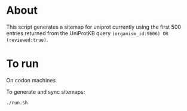 # About

This script generates a sitemap for uniprot currently using the first 500 entries returned from the UniProtKB query `(organism_id:9606) OR (reviewed:true)`.

# To run

On codon machines

To generate and sync sitemaps:

```
./run.sh
```
